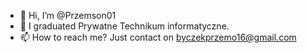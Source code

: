 - 👋 Hi, I’m @Przemson01
- 🫡 I graduated Prywatne Technikum informatyczne.
- 📫 How to reach me? Just contact on byczekprzemo16@gmail.com
